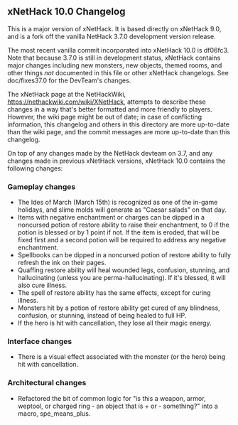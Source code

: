 ## xNetHack 10.0 Changelog

This is a major version of xNetHack. It is based directly on xNetHack 9.0, and
is a fork off the vanilla NetHack 3.7.0 development version release.

The most recent vanilla commit incorporated into xNetHack 10.0 is df06fc3. Note
that because 3.7.0 is still in development status, xNetHack contains major
changes including new monsters, new objects, themed rooms, and other things
*not* documented in this file or other xNetHack changelogs. See doc/fixes37.0
for the DevTeam's changes.

The xNetHack page at the NetHackWiki, https://nethackwiki.com/wiki/XNetHack,
attempts to describe these changes in a way that's better formatted and more
friendly to players. However, the wiki page might be out of date; in case of
conflicting information, this changelog and others in this directory are more
up-to-date than the wiki page, and the commit messages are more up-to-date than
this changelog.

On top of any changes made by the NetHack devteam on 3.7, and any changes
made in previous xNetHack versions, xNetHack 10.0 contains the following
changes:

### Gameplay changes

- The Ides of March (March 15th) is recognized as one of the in-game holidays,
  and slime molds will generate as "Caesar salads" on that day.
- Items with negative enchantment or charges can be dipped in a noncursed potion
  of restore ability to raise their enchantment, to 0 if the potion is blessed
  or by 1 point if not. If the item is eroded, that will be fixed first and a
  second potion will be required to address any negative enchantment.
- Spellbooks can be dipped in a noncursed potion of restore ability to fully
  refresh the ink on their pages.
- Quaffing restore ability will heal wounded legs, confusion, stunning, and
  hallucinating (unless you are perma-hallucinating). If it's blessed, it will
  also cure illness.
- The spell of restore ability has the same effects, except for curing illness.
- Monsters hit by a potion of restore ability get cured of any blindness,
  confusion, or stunning, instead of being healed to full HP.
- If the hero is hit with cancellation, they lose all their magic energy.

### Interface changes

- There is a visual effect associated with the monster (or the hero) being
  hit with cancellation.

### Architectural changes

- Refactored the bit of common logic for "is this a weapon, armor, weptool, or
  charged ring - an object that is + or - something?" into a macro,
  spe_means_plus.
